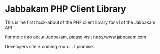 Jabbakam PHP Client Library
===========================

This is the first hack-about of the PHP client library for v1 of the 
Jabbakam API

For more info about Jabbakam, please visit http://www.jabbakam.com

Developers site is coming soon.... I promise.